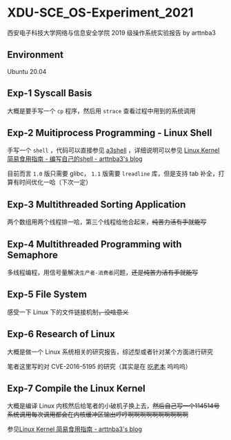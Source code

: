 # XDU-SCE_OS-Experiment_2021

西安电子科技大学网络与信息安全学院 2019 级操作系统实验报告 by arttnba3

## Environment

Ubuntu 20.04

## Exp-1 Syscall Basis

大概是要手写一个 `cp` 程序，然后用 `strace` 查看过程中用到的系统调用

## Exp-2 Muitiprocess Programming - Linux Shell

手写一个 `shell` ，代码可以直接参见 [a3shell](https://github.com/arttnba3/a3shell) ，详细说明可以参见 [Linux Kernel 简易食用指南 - 编写自己的shell - arttnba3's blog](https://arttnba3.cn/2021/02/21/NOTE-0X02-LINUX-KERNEL-PWN-PART-I/#七、编写自己的shell) 

目前而言 `1.0` 版只需要 glibc， `1.1` 版需要 `lreadline` 库，但是支持 tab 补全，打算有时间优化一哈（下次一定）

## Exp-3 Multithreaded Sorting Application

两个数组用两个线程排一哈，第三个线程给他合起来，~~纯苦力活有手就能写~~

## Exp-4 Multithreaded Programming with Semaphore

多线程编程，用信号量解决`生产者-消费者`问题，~~还是纯苦力活有手就能写~~

## Exp-5 File System

感受一下 Linux 下的文件链接机制~~，没啥意义~~

## Exp-6 Research of Linux

大概是做一个 Linux 系统相关的研究报告，综述型或者针对某个方面进行研究

笔者这里写的对 CVE-2016-5195 的研究（其实是在 [吃老本](https://arttnba3.cn/2021/04/08/CVE-0X00-CVE-2016-5195/) 呜呜呜）

## Exp-7 Compile the Linux Kernel

大概是编译 Linux 内核然后给笔者的小破机子换上去，~~然后自己写一个114514号系统调用每次调用都会在内核缓冲区输出哼哼啊啊啊啊啊啊啊啊啊啊~~

参见[Linux Kernel 简易食用指南 - arttnba3's blog](https://arttnba3.cn/2021/02/21/NOTE-0X02-LINUX-KERNEL-PWN-PART-I/) 
